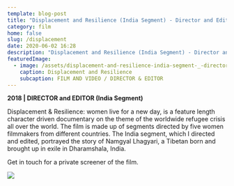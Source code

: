 ```yaml
---
template: blog-post
title: "Displacement and Resilience (India Segment) - Director and Editor "
category: film
home: false
slug: /displacement
date: 2020-06-02 16:28
description: "Displacement and Resilience (India Segment) - Director and Editor "
featuredImage:
  - image: /assets/displacement-and-resilience-india-segment-_-director-and-editor-.jpg
    caption: Displacement and Resilience
    subcaption: FILM AND VIDEO / DIRECTOR & EDITOR
---
```

**2018 | DIRECTOR and EDITOR (India Segment)**

Displacement & Resilience: women Iive for a new day, is a feature length character driven documentary on the theme of the worldwide refugee crisis all over the world. The film is made up of segments directed by five women filmmakers from different countries. The India segment, which I directed and edited, portrayed the story of Namgyal Lhagyari, a Tibetan born and brought up in exile in Dharamshala, India. 

Get in touch for a private screener of the film.  

![](/assets/1_k03ixdtmx4n2dn7-lfrvyw.jpeg)